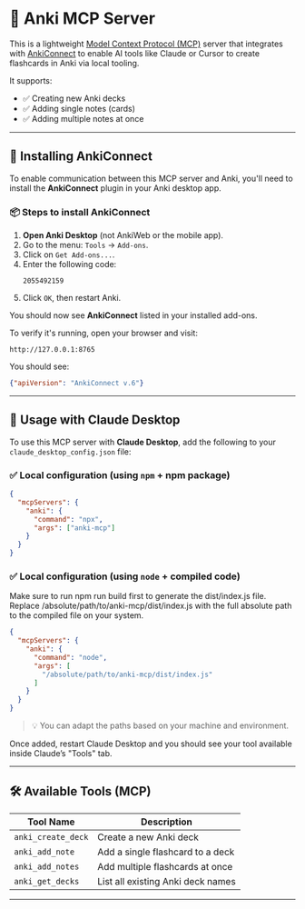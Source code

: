 # 🧠 Anki MCP Server

This is a lightweight [Model Context Protocol (MCP)](https://modelcontextprotocol.io) server that integrates with [AnkiConnect](https://git.sr.ht/~foosoft/anki-connect) to enable AI tools like Claude or Cursor to create flashcards in Anki via local tooling.

It supports:
- ✅ Creating new Anki decks
- ✅ Adding single notes (cards)
- ✅ Adding multiple notes at once

---

## 🧩 Installing AnkiConnect

To enable communication between this MCP server and Anki, you'll need to install the **AnkiConnect** plugin in your Anki desktop app.

### 📦 Steps to install AnkiConnect

1. **Open Anki Desktop** (not AnkiWeb or the mobile app).
2. Go to the menu: `Tools` → `Add-ons`.
3. Click on `Get Add-ons...`.
4. Enter the following code:
   ```
   2055492159
   ```
5. Click `OK`, then restart Anki.

You should now see **AnkiConnect** listed in your installed add-ons.

To verify it's running, open your browser and visit:
```
http://127.0.0.1:8765
```
You should see:
```json
{"apiVersion": "AnkiConnect v.6"}
```

---

## 🧠 Usage with Claude Desktop

To use this MCP server with **Claude Desktop**, add the following to your `claude_desktop_config.json` file:

### ✅ Local configuration (using `npm` + npm package)

```json
{
  "mcpServers": {
    "anki": {
      "command": "npx",
      "args": ["anki-mcp"]
    }
  }
}

```

### ✅ Local configuration (using `node` + compiled code)

Make sure to run npm run build first to generate the dist/index.js file.
Replace /absolute/path/to/anki-mcp/dist/index.js with the full absolute path to the compiled file on your system.

```json
{
  "mcpServers": {
    "anki": {
      "command": "node",
      "args": [
        "/absolute/path/to/anki-mcp/dist/index.js"
      ]
    }
  }
}
```

> 💡 You can adapt the paths based on your machine and environment.

Once added, restart Claude Desktop and you should see your tool available inside Claude’s "Tools" tab.

---

## 🛠 Available Tools (MCP)

| Tool Name         | Description                               |
|------------------|-------------------------------------------|
| `anki_create_deck` | Create a new Anki deck                    |
| `anki_add_note`    | Add a single flashcard to a deck         |
| `anki_add_notes`   | Add multiple flashcards at once          |
| `anki_get_decks`   | List all existing Anki deck names          |

---


